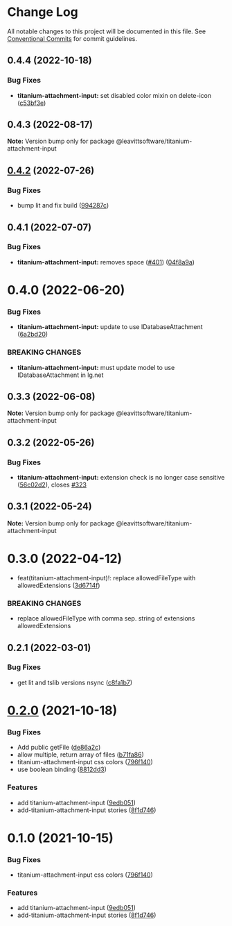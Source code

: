 # Change Log

All notable changes to this project will be documented in this file.
See [Conventional Commits](https://conventionalcommits.org) for commit guidelines.

## 0.4.4 (2022-10-18)

### Bug Fixes

- **titanium-attachment-input:** set disabled color mixin on delete-icon ([c53bf3e](https://github.com/LeavittSoftware/titanium-elements/commit/c53bf3e513e9657fd21ea9abdfb746b187d4b1db))

## 0.4.3 (2022-08-17)

**Note:** Version bump only for package @leavittsoftware/titanium-attachment-input

## [0.4.2](https://github.com/LeavittSoftware/titanium-elements/compare/@leavittsoftware/titanium-attachment-input@0.4.1...@leavittsoftware/titanium-attachment-input@0.4.2) (2022-07-26)

### Bug Fixes

- bump lit and fix build ([994287c](https://github.com/LeavittSoftware/titanium-elements/commit/994287cc92267fe41093ee8ded6640521bd3facb))

## 0.4.1 (2022-07-07)

### Bug Fixes

- **titanium-attachment-input:** removes space ([#401](https://github.com/LeavittSoftware/titanium-elements/issues/401)) ([04f8a9a](https://github.com/LeavittSoftware/titanium-elements/commit/04f8a9ae24a8809ac0b1615ae1100b74bcc8a96c))

# 0.4.0 (2022-06-20)

### Bug Fixes

- **titanium-attachment-input:** update to use IDatabaseAttachment ([6a2bd20](https://github.com/LeavittSoftware/titanium-elements/commit/6a2bd2001895dce883fec00899fb1b1999085afd))

### BREAKING CHANGES

- **titanium-attachment-input:** must update model to use IDatabaseAttachment in lg.net

## 0.3.3 (2022-06-08)

**Note:** Version bump only for package @leavittsoftware/titanium-attachment-input

## 0.3.2 (2022-05-26)

### Bug Fixes

- **titanium-attachment-input:** extension check is no longer case sensitive ([56c02d2](https://github.com/LeavittSoftware/titanium-elements/commit/56c02d2509fe83ba1f44cdbffba1aea50279acaa)), closes [#323](https://github.com/LeavittSoftware/titanium-elements/issues/323)

## 0.3.1 (2022-05-24)

**Note:** Version bump only for package @leavittsoftware/titanium-attachment-input

# 0.3.0 (2022-04-12)

- feat(titanium-attachment-input)!: replace allowedFileType with allowedExtensions ([3d6714f](https://github.com/LeavittSoftware/titanium-elements/commit/3d6714fd3ea2ca4163b741fedd318b559df32bc8))

### BREAKING CHANGES

- replace allowedFileType with comma sep. string of extensions allowedExtensions

## 0.2.1 (2022-03-01)

### Bug Fixes

- get lit and tslib versions nsync ([c8fa1b7](https://github.com/LeavittSoftware/titanium-elements/commit/c8fa1b77320c6b6854009bb076ba0bcc2c632ae0))

# [0.2.0](https://github.com/LeavittSoftware/titanium-elements/compare/@leavittsoftware/titanium-attachment-input@0.1.0...@leavittsoftware/titanium-attachment-input@0.2.0) (2021-10-18)

### Bug Fixes

- Add public getFile ([de86a2c](https://github.com/LeavittSoftware/titanium-elements/commit/de86a2c1e770c1fd7e34e2109f806c27e2fcc569))
- allow multiple, return array of files ([b71fa86](https://github.com/LeavittSoftware/titanium-elements/commit/b71fa865db24123422dd1cb36d77ae8545069eac))
- titanium-attachment-input css colors ([796f140](https://github.com/LeavittSoftware/titanium-elements/commit/796f140c8b06cbb845289705efbdea9d3e47db64))
- use boolean binding ([8812dd3](https://github.com/LeavittSoftware/titanium-elements/commit/8812dd3b9205dc3a1ff855fc4d035107751613f5))

### Features

- add titanium-attachment-input ([9edb051](https://github.com/LeavittSoftware/titanium-elements/commit/9edb05157db5646942bd539021cda5a52747f9c0))
- add-titanium-attachment-input stories ([8f1d746](https://github.com/LeavittSoftware/titanium-elements/commit/8f1d74628b97a3827bf3ba7ae20de7d033338b38))

# 0.1.0 (2021-10-15)

### Bug Fixes

- titanium-attachment-input css colors ([796f140](https://github.com/LeavittSoftware/titanium-elements/commit/796f140c8b06cbb845289705efbdea9d3e47db64))

### Features

- add titanium-attachment-input ([9edb051](https://github.com/LeavittSoftware/titanium-elements/commit/9edb05157db5646942bd539021cda5a52747f9c0))
- add-titanium-attachment-input stories ([8f1d746](https://github.com/LeavittSoftware/titanium-elements/commit/8f1d74628b97a3827bf3ba7ae20de7d033338b38))

